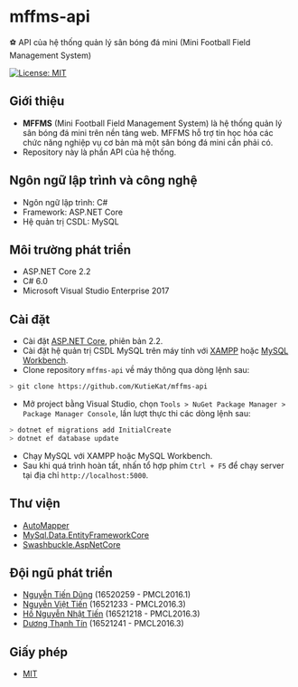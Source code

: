 # mffms-api 
:soccer: API của hệ thống quản lý sân bóng đá mini (Mini Football Field Management System)

[![License: MIT](https://img.shields.io/badge/License-MIT-yellow.svg)](https://opensource.org/licenses/MIT) 

## Giới thiệu
* **MFFMS** (Mini Football Field Management System) là hệ thống quản lý sân bóng đá mini trên nền tảng web. MFFMS hỗ trợ tin học hóa các chức năng nghiệp vụ cơ bản mà một sân bóng đá mini cần phải có.
* Repository này là phần API của hệ thống.

## Ngôn ngữ lập trình và công nghệ
* Ngôn ngữ lập trình: C#
* Framework: ASP.NET Core
* Hệ quản trị CSDL: MySQL

## Môi trường phát triển
* ASP.NET Core 2.2
* C# 6.0
* Microsoft Visual Studio Enterprise 2017

## Cài đặt
* Cài đặt [ASP.NET Core](https://dotnet.microsoft.com/download/dotnet-core/2.2), phiên bản 2.2.
* Cài đặt hệ quản trị CSDL MySQL trên máy tính với [XAMPP](https://www.apachefriends.org/download.html) hoặc [MySQL Workbench](https://www.mysql.com/products/workbench/).
* Clone repository `mffms-api` về máy thông qua dòng lệnh sau:
```bash
> git clone https://github.com/KutieKat/mffms-api
```
* Mở project bằng Visual Studio, chọn `Tools > NuGet Package Manager > Package Manager Console`, lần lượt thực thi các dòng lệnh sau:
```bash
> dotnet ef migrations add InitialCreate
> dotnet ef database update
```
* Chạy MySQL với XAMPP hoặc MySQL Workbench.
* Sau khi quá trình hoàn tất, nhấn tổ hợp phím `Ctrl + F5` để chạy server tại địa chỉ `http://localhost:5000`.

## Thư viện
* [AutoMapper](https://www.nuget.org/packages/AutoMapper.Extensions.Microsoft.DependencyInjection/)
* [MySql.Data.EntityFrameworkCore](https://www.nuget.org/packages/MySql.Data.EntityFrameworkCore)
* [Swashbuckle.AspNetCore](https://www.nuget.org/packages/swashbuckle.aspnetcore/)

## Đội ngũ phát triển
* [Nguyễn Tiến Dũng](https://github.com/KutieKat) (16520259 - PMCL2016.1)
* [Nguyễn Việt Tiến](https://github.com/viettiennguyen029) (16521233 - PMCL2016.3)
* [Hồ Nguyễn Nhật Tiến](https://github.com/nhattienho1998) (16521218 - PMCL2016.3)
* [Dương Thạnh Tín](https://github.com/DuongThanhTin) (16521241 - PMCL2016.3)

## Giấy phép
* [MIT](https://github.com/KutieKat/mffms-api/blob/master/LICENSE)
